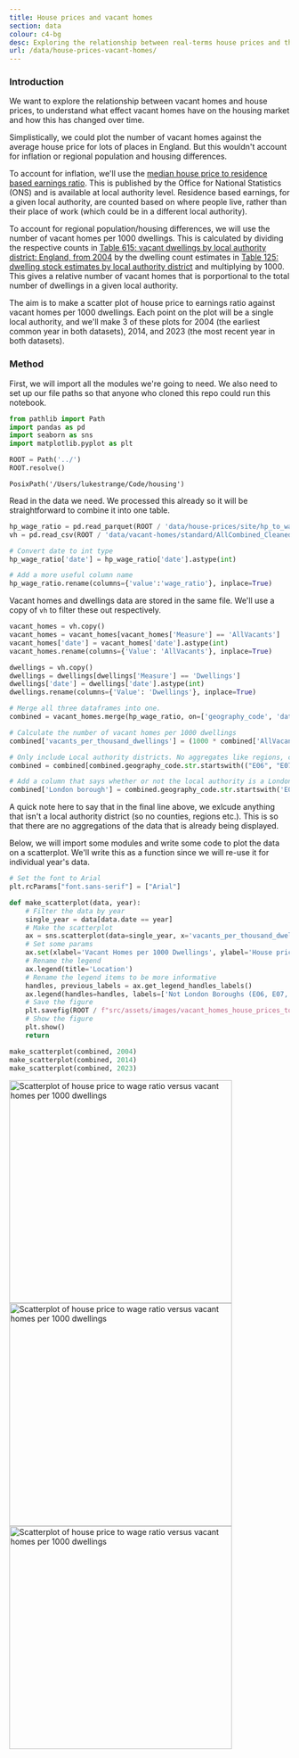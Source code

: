 ```yaml
---
title: House prices and vacant homes
section: data
colour: c4-bg
desc: Exploring the relationship between real-terms house prices and the proportion of vacant homes
url: /data/house-prices-vacant-homes/
---
```

### Introduction

We want to explore the relationship between vacant homes and house prices, to understand what effect vacant homes have on the housing market and how this has changed over time. 

Simplistically, we could plot the number of vacant homes against the average house price for lots of places in England. But this wouldn't account for inflation or regional population and housing differences.

To account for inflation, we'll use the [median house price to residence based earnings ratio](https://www.ons.gov.uk/peoplepopulationandcommunity/housing/datasets/ratioofhousepricetoresidencebasedearningslowerquartileandmedian). This is published by the Office for National Statistics (ONS) and is available at local authority level. Residence based earnings, for a given local authority, are counted based on where people live, rather than their place of work (which could be in a different local authority).

To account for regional population/housing differences, we will use the number of vacant homes per 1000 dwellings. This is calculated by dividing the respective counts in [Table 615: vacant dwellings by local authority district: England, from 2004](https://www.gov.uk/government/statistical-data-sets/live-tables-on-dwelling-stock-including-vacants) by the dwelling count estimates in [Table 125: dwelling stock estimates by local authority district](https://www.gov.uk/government/statistical-data-sets/live-tables-on-dwelling-stock-including-vacants) and multiplying by 1000. This gives a relative number of vacant homes that is porportional to the total number of dwellings in a given local authority.

The aim is to make a scatter plot of house price to earnings ratio against vacant homes per 1000 dwellings. Each point on the plot will be a single local authority, and we'll make 3 of these plots for 2004 (the earliest common year in both datasets), 2014, and 2023 (the most recent year in both datasets).

### Method

First, we will import all the modules we're going to need. We also need to set up our file paths so that anyone who cloned this repo could run this notebook.


```python
from pathlib import Path
import pandas as pd
import seaborn as sns
import matplotlib.pyplot as plt

ROOT = Path('../')
ROOT.resolve()
```




    PosixPath('/Users/lukestrange/Code/housing')



Read in the data we need. We processed this already so it will be straightforward to combine it into one table.


```python
hp_wage_ratio = pd.read_parquet(ROOT / 'data/house-prices/site/hp_to_wage_ratio.parquet')
vh = pd.read_csv(ROOT / 'data/vacant-homes/standard/AllCombined_Cleaned_2024.csv')
```


```python
# Convert date to int type
hp_wage_ratio['date'] = hp_wage_ratio['date'].astype(int)

# Add a more useful column name
hp_wage_ratio.rename(columns={'value':'wage_ratio'}, inplace=True)
```

Vacant homes and dwellings data are stored in the same file. We'll use a copy of `vh` to filter these out respectively.


```python
vacant_homes = vh.copy()
vacant_homes = vacant_homes[vacant_homes['Measure'] == 'AllVacants']
vacant_homes['date'] = vacant_homes['date'].astype(int)
vacant_homes.rename(columns={'Value': 'AllVacants'}, inplace=True)
```


```python
dwellings = vh.copy()
dwellings = dwellings[dwellings['Measure'] == 'Dwellings']
dwellings['date'] = dwellings['date'].astype(int)
dwellings.rename(columns={'Value': 'Dwellings'}, inplace=True)
```


```python
# Merge all three dataframes into one.
combined = vacant_homes.merge(hp_wage_ratio, on=['geography_code', 'date'], how='inner').merge(dwellings, on=['geography_code', 'date'], how='inner')

# Calculate the number of vacant homes per 1000 dwellings
combined['vacants_per_thousand_dwellings'] = (1000 * combined['AllVacants'] / combined['Dwellings']).round()

# Only include Local authority districts. No aggregates like regions, counties etc.
combined = combined[combined.geography_code.str.startswith(("E06", "E07", "E08", "E09"))]

# Add a column that says whether or not the local authority is a London Borough (E09 codes).
combined['London borough'] = combined.geography_code.str.startswith('E09')
```

A quick note here to say that in the final line above, we exlcude anything that isn't a local authority district (so no counties, regions etc.). This is so that there are no aggregations of the data that is already being displayed.

Below, we will import some modules and write some code to plot the data on a scatterplot. We'll write this as a function since we will re-use it for individual year's data.


```python
# Set the font to Arial
plt.rcParams["font.sans-serif"] = ["Arial"] 

def make_scatterplot(data, year):
    # Filter the data by year
    single_year = data[data.date == year]
    # Make the scatterplot
    ax = sns.scatterplot(data=single_year, x='vacants_per_thousand_dwellings', y='wage_ratio', hue='London borough')
    # Set some params
    ax.set(xlabel='Vacant Homes per 1000 Dwellings', ylabel='House price to residence-based earnings ratio', title=str(year), xlim=(0, 100), ylim=(0, 25))
    # Rename the legend
    ax.legend(title='Location')
    # Rename the legend items to be more informative
    handles, previous_labels = ax.get_legend_handles_labels()
    ax.legend(handles=handles, labels=['Not London Boroughs (E06, E07, E08)', 'London Boroughs (E09)'])
    # Save the figure
    plt.savefig(ROOT / f"src/assets/images/vacant_homes_house_prices_to_wage_ratio/{year}.png")
    # Show the figure
    plt.show()
    return
```


```python
make_scatterplot(combined, 2004)
make_scatterplot(combined, 2014)
make_scatterplot(combined, 2023)
```


    
 <img src="/assets/images/vacant_homes_house_prices_to_wage_ratio/2004.png" alt="Scatterplot of house price to wage ratio versus vacant homes per 1000 dwellings" height="400"> 
    
 <img src="/assets/images/vacant_homes_house_prices_to_wage_ratio/2014.png" alt="Scatterplot of house price to wage ratio versus vacant homes per 1000 dwellings" height="400"> 
    
 <img src="/assets/images/vacant_homes_house_prices_to_wage_ratio/2023.png" alt="Scatterplot of house price to wage ratio versus vacant homes per 1000 dwellings" height="400"> 
    

